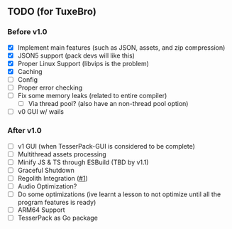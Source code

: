 ## TODO (for TuxeBro)

### Before v1.0

- [x] Implement main features (such as JSON, assets, and zip compression)
- [x] JSON5 support (pack devs will like this)
- [x] Proper Linux Support (libvips is the problem)
- [x] Caching
- [ ] Config
- [ ] Proper error checking
- [ ] Fix some memory leaks (related to entire compiler)
    - [ ] Via thread pool? (also have an non-thread pool option)
- [ ] v0 GUI w/ wails

### After v1.0

- [ ] v1 GUI (when TesserPack-GUI is considered to be complete)
- [ ] Multithread assets processing
- [ ] Minify JS & TS through ESBuild (TBD by v1.1)
- [ ] Graceful Shutdown
- [ ] Regolith Integration ([#1](https://github.com/TBroz15/TesserPack/issues/1))
- [ ] Audio Optimization?
- [ ] Do some optimizations (ive learnt a lesson to not optimize until all the program features is ready)
- [ ] ARM64 Support
- [ ] TesserPack as Go package
